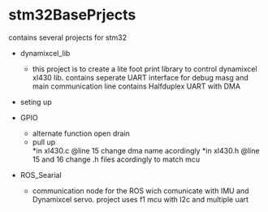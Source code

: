 # stm32BasePrjects
contains several projects for stm32 
* dynamixcel_lib
  * this project is to create a lite foot print library to control dynamixcel xl430 lib. contains seperate UART interface for debug masg and main communication line contains Halfduplex UART with DMA

* seting up
 * GPIO
   * alternate function open drain 
   * pull up      
  *in xl430.c @line 15 change dma name acordingly
  *in xl430.h @line 15 and 16 change .h files acordingly to match mcu 


* ROS_Searial
  * communication node for the ROS wich comunicate with IMU and Dynamixcel servo. project uses f1 mcu with I2c and multiple uart
